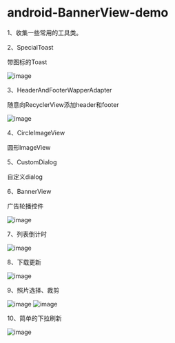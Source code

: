 # android-BannerView-demo
1、收集一些常用的工具类。

2、SpecialToast

  带图标的Toast
  
  ![image](https://github.com/jiangtour/android-BannerView-demo/blob/master/screenShoot/SpecialToast.png)
  
3、HeaderAndFooterWapperAdapter

  随意向RecyclerView添加header和footer
  
  ![image](https://github.com/jiangtour/android-BannerView-demo/blob/master/screenShoot/header.png)
  
4、CircleImageView

  圆形ImageView
  
5、CustomDialog

  自定义dialog
  
6、BannerView

  广告轮播控件
  
  ![image](https://github.com/jiangtour/android-BannerView-demo/blob/master/screenShoot/banner.png)
  
7、列表倒计时

  ![image](https://github.com/jiangtour/android-BannerView-demo/blob/master/screenShoot/CountDown.png)
  
8、下载更新

  ![image](https://github.com/jiangtour/android-BannerView-demo/blob/master/screenShoot/update.png)
  
9、照片选择、裁剪

  ![image](https://github.com/jiangtour/android-BannerView-demo/blob/master/screenShoot/select.png)
  ![image](https://github.com/jiangtour/android-BannerView-demo/blob/master/screenShoot/crop.png)
  
10、简单的下拉刷新
  
  ![image](https://github.com/jiangtour/android-BannerView-demo/blob/master/screenShoot/refresh.gif)
